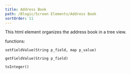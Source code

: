 ```yaml
---
title: Address Book
path: /Blogic/Screen Elements/Address Book
sortOrder: 11
---
```



This html element organizes the address book in a tree view.



functions:


    setFieldValue(String p_field, map p_value)
    
    getFieldValue(String p_field)
    
    toInteger()


